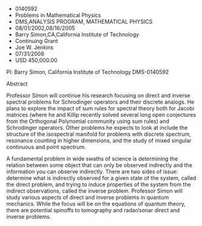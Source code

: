 
* 0140592
* Problems in Mathematical Physics
* DMS,ANALYSIS PROGRAM, MATHEMATICAL PHYSICS
* 08/01/2002,08/16/2005
* Barry Simon,CA,California Institute of Technology
* Continuing Grant
* Joe W. Jenkins
* 07/31/2008
* USD 450,000.00

PI: Barry Simon, California Institute of Technology DMS-0140592

Abstract

Professor Simon will continue his research focusing on direct and inverse
spectral problems for Schrodinger operators and their discrete analogs. He plans
to explore the impact of sum rules for spectral theory both for Jacobi matrices
(where he and Killip recently solved several long open conjectures from the
Orthogonal Polynomial community using sum rules) and Schrodinger operators.
Other problems he expects to look at include the structure of the isospectral
manifold for problems with discrete spectrum, resonance counting in higher
dimensions, and the study of mixed singular continuous and point spectrum.

A fundamental problem in wide swaths of science is determining the relation
between some object that can only be observed indirectly and the information you
can observe indirectly. There are two sides of issue: determine what is
indirectly observed for a given state of the system, called the direct problem,
and trying to induce properties of the system from the indirect observations,
called the inverse problem. Professor Simon will study various aspects of direct
and inverse problems in quantum mechanics. While the focus will be on the
equations of quantum theory, there are potential spinoffs to tomography and
radar/sonar direct and inverse problems.




